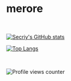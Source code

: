 # merore

<br />

[![Secriy's GitHub stats](https://github-readme-stats.vercel.app/api?username=merore&show_icons=true&title_color=FC4349&text_color=6DBCDB&icon_color=F3B562&bg_color=FFFFFF&include_all_commits=true&count_private=true&)](https://github.com/merore)

[![Top Langs](https://github-readme-stats.vercel.app/api/top-langs/?username=merore&hide=css,html&layout=compact&card_width=450&exclude_repo=merore)](https://github.com/merore)

<br/>

![Profile views counter](https://komarev.com/ghpvc/?username=merore&&style=flat-square)
